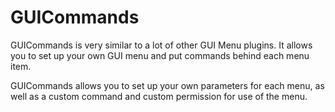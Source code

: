 # GUICommands

GUICommands is very similar to a lot of other GUI Menu plugins. It allows you to set up your own GUI menu and put commands behind each menu item.

GUICommands allows you to set up your own parameters for each menu, as well as a custom command and custom permission for use of the menu.

